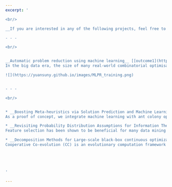 ```yaml
---
excerpt: '

<br/> 

__If you are interested in any of the following projects, feel free to contract me for a collaboration.__ 

- - - 

<br/>


__Automatic problem reduction using machine learning__ [[outcome1](https://yuansuny.github.io/files/Jpaper_MLPR.pdf), [outcome2](https://arxiv.org/pdf/2005.05847.pdf)] <br/>
In the big data era, the size of many real-world combinatorial optimisation problems has increased significantly over the years, making the problems very hard to solve. This project aims to develop innovative problem reduction methods using machine learning to reduce the size of large-scale combinatorial optimisation problems so that the reduced problems can be solved by existing optimisation algorithms.

![](https://yuansuny.github.io/images/MLPR_training.png)


- - - 

<br/>


* __Boosting Meta-heuristics via Solution Prediction and Machine Learning__ (To apprear) <br/>
As a proof of concept, we integrate machine learning with ant colony optimization (ACO) to solve a combinatorial optimization problem. Our machine learning model trains on a set of optimally-solved problem instances, and predicts for a test instance which decision variables are more likely to be part of an optimal solution. We explore multiple ways of incorporating this solution prediction into the probabilistic model of ACO to bias its sampling towards using predicted high-quality decision variables more often, when constructing feasible solutions. We empirically show that our machine learning prediction significantly speeds up ACO in finding high-quality solutions, and outperforms other quality measure directly computed from problem characteristics.  Our model is robust in the sense that 1) it is fairly insensitive to the learning algorithm used in training; and 2) it generalizes well to large and real-world problem instances.

* __Revisiting Probability Distribution Assumptions for Information Theoretic Feature Selection__ [[outcome](https://yuansuny.github.io/files/Cpaper_PDA.pdf)] <br/>
Feature selection has been shown to be beneficial for many data mining and machine learning tasks, especially for big data analytics. Mutual Information (MI) is a well-known information-theoretic approach used to evaluate the relevance of feature subsets and class labels. However, estimating high-dimensional MI poses significant challenges. Consequently, a great deal of research has focused on using low-order MI approximations or computing a lower bound on MI called Variational Information (VI). These methods often require certain assumptions made on the probability distributions of features such that these distributions are realistic yet tractable to compute. In this project, we revealed two sets of distribution assumptions underlying many MI and VI based methods: Feature Independence Distribution and Geometric Mean Distribution. We systematically analyzed their strengths and weaknesses and proposed a logical extension called Arithmetic Mean Distribution, which leads to an unbiased and normalised estimation of probability densities. We conducted detailed empirical studies across a suite of 29 real-world classification problems and illustrated improved prediction accuracy of our methods based on the identification of more informative features, thus providing support for our theoretical findings.

* __Decomposition Methods for Large-scale black-box continuous optimization problems__ [[outcome](https://yuansuny.github.io/files/Jpaper_RDG.pdf)] <br/>
Cooperative Co-evolution (CC) is an evolutionary computation framework that can be used to solve high dimensional optimization problems via a ‘divide-and-conquer’ mechanism. However, the main challenge when using this framework lies in problem decomposition. That is, deciding how to allocate decision variables to a particular sub-problem, especially interacting decision variables. Existing decomposition methods are typically computationally expensive, taking $O(n^2)$ function evaluations when decomposing an n-dimensional problem. In this project, we propose a new decomposition method, which we call Recursive Differential Grouping (RDG), by considering the interaction between decision variables based on non-linearity detection. RDG recursively examines the interaction between a selected decision variable and the remaining variables, placing all interacting decision variables into the same sub-problem. We use analytical methods to show that RDG can be used to efficiently decompose an n-dimensional problem using $O(n \log n)$ function evaluations, without explicitly examining all pairwise variable interactions. We evaluated the efficacy of the RDG method using large scale benchmark optimization problems. Numerical simulation experiments showed that RDG greatly improved the efficiency of problem decomposition in terms of time complexity. Significantly, when RDG was embedded in a CC framework, the optimization results were better than results from seven other decomposition methods.





'

---
```


